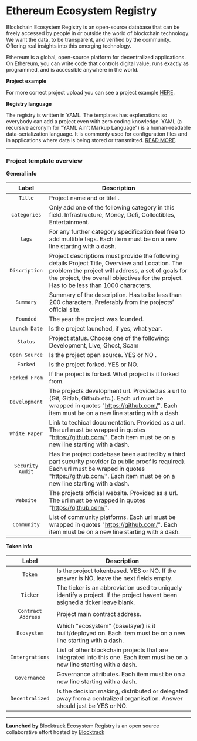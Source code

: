 # Ethereum Ecosystem Registry

Blockchain Ecosystem Registry is an open-source database that can be freely accessed by people in or outside the world of blockchain technology. We want the data, to be transparent, and verified by the community. Offering real insights into this emerging technology.

Ethereum is a global, open-source platform for decentralized applications. On Ethereum, you can write code that controls digital value, runs exactly as programmed, and is accessible anywhere in the world.

**Project example**

 For more correct project upload you can see a project example [HERE](https://gitlab.com/blockchain-registry/ecosystems/ethereum/ethereum_projects/aave).

**Registry language**

 The registry is written in YAML. The templates has explenations so everybody can add a project even with zero coding knowledge. YAML (a recursive acronym for "YAML Ain't Markup Language") is a human-readable data-serialization language. It is commonly used for configuration files and in applications where data is being stored or transmitted. [READ MORE](https://en.wikipedia.org/wiki/YAML).

---

### Project template overview

**General info**

|    Label    | Description                                                                                                                                                                                                                                                                                   |
| :-----------: | ---------------------------------------------------------------------------------------------------------------------------------------------------------------------------------------------------------------------------------------------------------------------------------------------------------------------------------------------------------------------------------------------------------------------------------------------------------------------------------------------------------------------------------------------------- |
|  `Title`   | Project name and or titel  .        |
|  `categories`   | Only add one of the following category in this field. Infrastructure, Money, Defi, Collectibles, Entertainment.       |
|  `tags`   | For any further category specification feel free to add multible tags. Each item must be on a new line starting with a dash.         |
|  `Discription`   | Project descriptions must provide the following details Project Title, Overview and Location. The problem the project will address, a set of goals for the project, the overall objectives for the project. Has to be less than 1000 characters.          |
|  `Summary`   | Summary of the description. Has to be less than 200 characters. Preferably from the projects’ official site.          |
|  `Founded`   | The year the project was founded.          |
|  `Launch Date`   | Is the project launched, if yes, what year.          |
|  `Status`   | Project status. Choose one of the following: Development, Live, Ghost, Scam           |
|  `Open Source`   | Is the project open source. YES or NO  .        |
|  `Forked`   | Is the project forked. YES or NO.          |
|  `Forked From`   | If the project is forked. What project is it forked from.         |
|  `Development`   | The projects development url. Provided as a url to (Git, Gitlab, Github etc.). Each url must be wrapped in quotes "https://github.com/". Each item must be on a new line starting with a dash.          |
|  `White Paper`   | Link to techical documentation. Provided as a url. The url must be wrapped in quotes "https://github.com/". Each item must be on a new line starting with a dash.          |
|  `Security Audit`   | Has the project codebase been audited by a third part sucurity provider (a public proof is required). Each url must be wraped in quotes "https://github.com/". Each item must be on a new line starting with a dash.          |
|  `Website`   | The projects official website. Provided as a url. The url must be wrapped in quotes "https://github.com/".          |
|  `Community`   | List of community platforms. Each url must be wrapped in quotes "https://github.com/". Each item must be on a new line starting with a dash.        |

**Token info**

|    Label    | Description                                                                                                                                                                                                                                                                                   |
| :-----------: | ---------------------------------------------------------------------------------------------------------------------------------------------------------------------------------------------------------------------------------------------------------------------------------------------------------------------------------------------------------------------------------------------------------------------------------------------------------------------------------------------------------------------------------------------------- |
|  `Token`   | Is the project tokenbased. YES or NO. If the answer is NO, leave the next fields empty.         |
|  `Ticker`   | The ticker is an abbreviation used to uniquely identify a project. If the project havent been asigned a ticker leave blank.          |
|  `Contract Address`   | Project main contract address.          |
|  `Ecosystem`   | Which "ecosystem" (baselayer) is it built/deployed on. Each item must be on a new line starting with a dash.          |           
|  `Intergrations`   | List of other blockchain projects that are integrated into this one. Each item must be on a new line starting with a dash.          |
|  `Governance`   | Governance attributes. Each item must be on a new line starting with a dash.          |
|  `Decentralized`   | Is the decision making, distributed or delegated away from a centralized organisation. Answer should just be YES or NO.          |

---

**Launched by**
Blocktrack Ecosystem Registry is an open source collaborative effort hosted by [Blocktrack](https://blocktrack.info)
